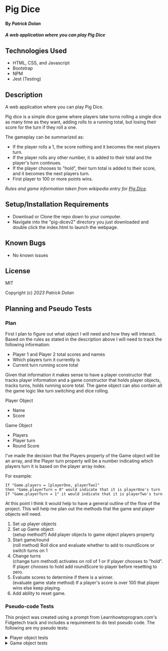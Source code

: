 # Pig Dice

#### By _**Patrick Dolan**_

#### _A web application where you can play Pig Dice_

## Technologies Used

* HTML, CSS, and Javascript
* Bootstrap
* NPM
* Jest (Testing)

## Description

A web application where you can play Pig Dice.

Pig dice is a simple dice game where players take turns rolling a single dice as many time as they want, adding rolls to a running total, but losing their score for the turn if they roll a one. 

The gameplay can be summarized as:
* If the player rolls a 1, the score nothing and it becomes the next players turn.
* If the player rolls any other number, it is added to their total and the player's turn continues.
* If the player chooses to "hold", their turn total is added to their score, and it becomes the next players turn.
* First player to 100 or more points wins.

_Rules and game information taken from wikipedia entry for [Pig Dice](https://en.wikipedia.org/wiki/Pig_%28dice_game%29)._

## Setup/Installation Requirements

* Download or Clone the repo down to your computer.
* Navigate into the "pig-dicev2" directory you just downloaded and double click the index.html to launch the webpage.

## Known Bugs

* No known issues

## License

MIT

Copyright (c) _2023_ _Patrick Dolan_

## Planning and Pseudo Tests

### Plan

First I plan to figure out what object I will need and how they will interact. Based on the rules as stated in the description above I will need to track the following information:

* Player 1 and Player 2 total scores and names
* Which players turn it currently is
* Current turn running score total

Given that information it makes sense to have a player constructor that tracks player information and a game constructor that holds player objects, tracks turns, holds running score total. The game object can also contain all the game logic like turn switching and dice rolling.

Player Object
* Name
* Score

Game Object
* Players
* Player turn
* Round Score

I've made the decision that the Players property of the Game object will be an array, and the Player turn property will be a number indicating which players turn it is based on the player array index.

For example:  
```
If "Game.players = [playerOne, playerTwo]"  
then "Game.playerTurn = 0" would indicate that it is playerOne's turn   
If "Game.playerTurn = 1" it would indicate that it is playerTwo's turn
```

At this point I think it would help to have a general outline of the flow of the project. This will help me plan out the methods that the game and player objects will need. 
1. Set up player objects
2. Set up Game object  
  (setup method?) Add player objects to game object players property 
3. Start game/round  
  (roll method) Roll dice and evaluate whether to add to roundScore or switch turns on 1
4. Change turns  
  (change turn method) activates on roll of 1 or if player chooses to "hold". If player chooses to hold add roundScore to player before resetting to zero.
5. Evaluate scores to determine if there is a winner.  
  (evaluate game state method) If a player's score is over 100 that player wins else keep playing.
6. Add ability to reset game.

### Pseudo-code Tests

This project was created using a prompt from Learnhowtoprogram.com's Fidgetech track and includes a requirement to do test pseudo code. The following are my pseudo tests:

<details>
<summary>Player object tests</summary>
These are all the pseudo-code tests I created before adding Jest and getting automated testing working.


```
Describe: Player()
```

```
Test: "Can create a Player object with basic player information"

Code:
let playerOne = new Player("Patrick");
playerOne;

Expected Output:
{ name: "Patrick", score: 0 }
```

```
Describe: Player.prototype.addScore()
```

```
Test: "Can add to score inside player object"

Code:
let playerOne = new Player("Patrick");
playerOne.addScore(5);
playerOne.score;

Expected Output:
5
```

```
Test: "Will add to score inside player object not overwrite it"

Code:
let playerOne = new Player("Patrick");
playerOne.addScore(5);
playerOne.addScore(3);
playerOne.score;

Expected Output:
8
```

```
Describe: Player.prototype.isWinner()
```

```
Test: "Will return false if score is under 100"

Code:
let playerOne = new Player("Patrick");
playerOne.addScore(99);
let result = playerOne.isWinner();
result;

Expected Output:
false
```

```
Test: "Will return true if score is 100 or greater"

Code:
let playerOne = new Player("Patrick");
playerOne.addScore(100);
let result = playerOne.isWinner();
result;

Expected Output:
true
```
</details>

<details>
<summary>Game object tests</summary>
These are all the pseudo-code tests I created before adding Jest and getting automated testing working.

#### Game Tests:

```
Describe: Game()
```

```
Test: "Can create a Game object with basic game information"

Code:
let game = new Game();
game;

Expected Output:
{ players: [], playerTurn: 0, roundScore: 0, gameOver: false }
```

```
Describe: Game.prototype.addPlayer()
```

```
Test: "Can add players to game objects player array"

Code:
let playerOne = new Player("Patrick");
let game = new Game();
game.addPlayer(playerOne);
game;

Expected Output:
{ players: [playerOne], playerTurn: 0, roundScore: 0, gameOver: false }
```

```
Describe: Game.prototype.rollDice()
```

```
Test: "Can roll a dice and get a number between 1 and 6"

Code:
let game = new Game();
let roll = game.rollDice();
roll;

Expected Output:
A number between 1-6
```

```
Describe: Game.prototype.changeTurns()
```

```
Test: "It will change the current players turn"

Code:
let game = new Game();
let playerOne = new Player("Patrick");
let playerTwo = new Player("Abi");
game.addPlayer(playerOne);
game.addPlayer(playerTwo);
game.changeTurns();
game.playerTurn;

Expected Output:
1
```

```
Describe: Game.prototype.evaluateRoll()
```

```
Test: "If roll is 1 it will set roundScore to zero and change player turns"

Code:
let game = new Game();
let playerOne = new Player("Patrick");
let playerTwo = new Player("Abi");
game.addPlayer(playerOne);
game.addPlayer(playerTwo);
game.roundScore = 34;
let currentRoll = 1;
game.evaluateRoll(currentRoll);
game;

Expected Output:
{ players: [playerOne, playerTwo], playerTurn: 1, roundScore: 0, gameOver: false }
```

```
Test: "If roll is anything other than 1 it will add roll to roundScore"

Code:
let game = new Game();
let playerOne = new Player("Patrick");
let playerTwo = new Player("Abi");
game.addPlayer(playerOne);
game.addPlayer(playerTwo);
game.roundScore = 34;
let currentRoll = 3;
game.evaluateRoll(currentRoll);
game;

Expected Output:
{ players: [playerOne, playerTwo], playerTurn: 0, roundScore: 37, gameOver: false }
```

```
Describe: Game.prototype.holdAction()
```

```
Test: "If player chooses to hold add roundScore to player score"

Code:
let game = new Game();
let playerOne = new Player("Patrick");
let playerTwo = new Player("Abi");
game.addPlayer(playerOne);
game.addPlayer(playerTwo);
game.roundScore = 21;
game.holdAction();
playerOne.score;

Expected Output:
21
```

```
Test: "If player chooses to hold change player turn"

Code:
let game = new Game();
let playerOne = new Player("Patrick");
let playerTwo = new Player("Abi");
game.addPlayer(playerOne);
game.addPlayer(playerTwo);
game.roundScore = 21;
game.holdAction();
game;

Expected Output:
{ players: [playerOne, playerTwo], playerTurn: 1, roundScore: 0, gameOver: false }
```

```
Test: "If player chooses to hold and player score is 100 or greater set gameOver to true"

Code:
let game = new Game();
let playerOne = new Player("Patrick");
let playerTwo = new Player("Abi");
game.addPlayer(playerOne);
game.addPlayer(playerTwo);
game.roundScore = 100;
game.holdAction();
game;

Expected Output:
{ players: [playerOne, playerTwo], playerTurn: 1, roundScore: 0, gameOver: true }
```

```
Describe: Game.prototype.getWinner()
```

```
Test: "If player chooses to hold and player score is 100 or greater set gameOver to true"

Code:
let game = new Game();
let playerOne = new Player("Patrick");
let playerTwo = new Player("Abi");
game.addPlayer(playerOne);
game.addPlayer(playerTwo);
game.roundScore = 100;
game.holdAction();
let winner = game.getWinner();
winner.name;

Expected Output:
"Patrick"
```

</details>